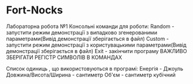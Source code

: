 # Fort-Nocks
 Лабораторна робота №1
 Консольні команди для роботи:
 Random - запустити режим демонстрації з випадково згенерованими параметрами(Вивід демонстрації зберігається в файл)
 Custom - запустити режим демонстрації з користувацькими параметрами(Вивід демонстрації зберігається в файл)
 Exit - закінчити програму
 ВАЖЛИВО ЗБЕРІГАТИ РЕГІСТР СИМВОЛІВ В КОМАНДАХ
 
Список одиниць , що використовуються в програмі:
Енергія - Джоуль
Довжина/Висота/Ширина - сантиметр
Об'єм - сантиметр кубічний